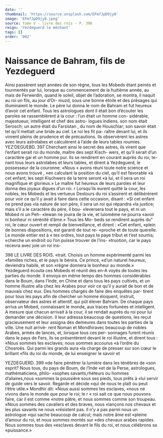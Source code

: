 ```yaml
---
date: ''
thumbnail: 'https://source.unsplash.com/EFm7JpD9jy8'
image: 'EFm7JpD9jy8.jpeg'
source: tome V - livre des rois - P. 396
reign: 'Yezdeguerd le méchant'
tags: []
order: '002'
---
```


# Naissance de Bahram, fils de Yezdeguerd

Ainsi passèrent sept années de son règne, tous les Mobeds étant peinés et tourmentés par lui, lorsque
au commencement de la huitième année, au mais de Ferwerdin, quand le soleil, objet de l’adoration, se montra, il naquit au roi un fils, au jour d’Or- muzd, sous une bonne étoile et des présages qui illuminaient le monde. Le père lui donna le nom de Bahram et fut heureux d’avoir cet enfant. Tous les astrologues dont il était bon d’écouter les paroles se rassemblèrent à la cour : l’un était un homme con-
sidérable, majestueux; intelligent et chef des astro- logues indiens. son nom était Serosch; un autre était du Farsistan , du nom de Houschiar; son savoir était tel qu’il mettait une bride au ciel. Le roi les fit pa- raître devant lui, et ils vinrent pleins de prudence et de précautions. Ils observèrent les astres avec leurs astrolabes et calculèrent à l’aide de leurs tables roumies.
YEZ’DEGUEBD. 397 Cherchant ainsi le secret des astres, ils virent que
l’enfant serait roi du monde, maître des sept Kisch- wers, et qu’il serait d’un caractère gai et un homme
pur. Ils se rendirent en courant auprès du roi, te- nant tous leurs astrolabes et leurs tables, et dirent à Yezdeguerd, le possesseur de la couronne: «Nous
« avons réuni toute notre science et nous avons trouvé , «en calculant la position du ciel, qu’il est favorable «à cet enfant; les sept Kischwers de la terre seront «à lui, et il sera un roi magnifique et glorieux.» Le maître fut heureux de leurs paroles et leur donna
des joyaux digues d’un roi. r
Lorsqu’ils eurent quitté la cour, les nobles, les
Mobeds et les vertueux Destours du roi s’assirent et délibérèrent pour voir ce qu’il y avait à faire dans
cette occasion, disant : «Si cet enfant ne prend pas «la nature de son père, il sera un roi qui répandra
«la justice; mais s’il a le caractère du père, il bou- «leversera tout le pays, et ni un Mobed ni un Peh- «lewan ne jouira de la vie, et luiomême ne pourra «avoir ni bonheur ni sérénité d’âme.» Tous les Mo-
beds se rendirent auprès du" roi, le cœur ouvert et rempli de bienveillance, et dirent : «Cet enfant, «plein de bonnes dispositions, est garanti de tout re- «proche et de toute querelle. Le monde entier est à « tes ordres, tout pays te paye tribut et t’est soumis; «cherche un endroit où l’on puisse trouver de l’ins- «truotion, car le pays recevra avec joie un roi ins-

398 LE LIVRE DES ROIS.
«trait. Choisis un homme expérimenté parmi les
«familles riches, et le pays le bénira. Ce prince, «d’un naturel heureux, deviendra habile, et son «règne donnera le bonheur au monde.»
Yezdeguerd écouta ces Mobeds et réunit des en-A voyés de toutes les parties du monde. Il envoya en même temps des hommes considérables dans le Boum, dans l’Inde, en Chine et dans tous les pays cultivés, et un homme illustre alla chez les Arabes pour voir ce qu’il y aurait de bon et de mauvais chez eux. Des hommes chargés de faire des enquêtes par- tirent pour tous les pays afin de chercher un homme éloquent, instruit, observateur des astres et attentif, qui pût élever Bahram. De chaque pays arriva un Mobed, connaissant le monde, aux traces fortunées
et intelligent. A mesure que chacun arrivait à la cour, il se rendait auprès du roi pour lui demander une décision. Il leur adressa beaucoup de questions, les reçut gracieusement et leur assigna des demeures dans toutes les parties de la ville. Une nuit arrivè- rent Noman et Mondhiravec beaucoup de nobles Arabes, armés de lances, et, lorsque tous ces per-
sonnages furent réunis dans le pays de Fers, ils se présentèrent devant le roi illustre, et dirent tous : «Nous sommes tes esclaves; nous sommes accourus «à l’ordre du Chosroës. Qui parmi les grands aura
«la charge de presser sur son cœur le brillant «fils du roi du monde, de lui enseigner le savoir et

YEZDEGUERD. 399 «de faire pénétrer la lumière dans les ténèbres de
«son esprit? Nous tous, du pays de Boum, de l’Inde «et de la Perse, astrologues, mathématiciens, philo- «sophes savants,rhéteurs ou hommes d’aliaires,nous «sommes la poussière sous ses pieds, tous prêts à «lui servir de guide vers le savoir. Regarde et décide «qui de nous te plaît ou peut t’être utile.»
Mondhir dit: «Nous aussi sommes tes esclaves, «nous ne vivons dans le monde que pour le roi; le r « roi sait ce que nous pouvons faire, car il est comme «notre pâtre, et nous sommes comme son troupeau. «Nous sommes des cavaliers et des braves, nous «lançons nos chevaux et les plus savants ne nous «résistent pas. Il n’y a pas parmi nous un astrologue
«qui sache beaucoup de calcul; mais notre âme est «pleine d’amour du roi, et nous sommes montés sur
«des chevaux arabes rapides. Nous sommes tous des «esclaves devant le fils du roi, et nous célébrons sa
«puissance.»

